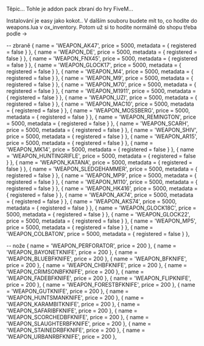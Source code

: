 Těpic... Tohle je addon pack zbraní do hry FiveM... 

Instalování je easy jako kokot.. V dalším souboru budete mít to, co hodíte do weapons.lua v ox_inventory. Potom už si to hodíte normálně do shopu třeba podle ->


-- zbraně
				{ name = 'WEAPON_AK47',            price = 5000, metadata = { registered = false } },
				{ name = 'WEAPON_DE',              price = 5000, metadata = { registered = false } },
				{ name = 'WEAPON_FNX45',           price = 5000, metadata = { registered = false } },
				{ name = 'WEAPON_GLOCK17',         price = 5000, metadata = { registered = false } },
				{ name = 'WEAPON_M4',              price = 5000, metadata = { registered = false } },
				{ name = 'WEAPON_M9',              price = 5000, metadata = { registered = false } },
				{ name = 'WEAPON_M70',             price = 5000, metadata = { registered = false } },
				{ name = 'WEAPON_M1911',           price = 5000, metadata = { registered = false } },
				{ name = 'WEAPON_UZI',             price = 5000, metadata = { registered = false } },
				{ name = 'WEAPON_MAC10',           price = 5000, metadata = { registered = false } },
				{ name = 'WEAPON_MOSSBERG',        price = 5000, metadata = { registered = false } },
				{ name = 'WEAPON_REMINGTON',       price = 5000, metadata = { registered = false } },
				{ name = 'WEAPON_SCARH',           price = 5000, metadata = { registered = false } },
				{ name = 'WEAPON_SHIV',            price = 5000, metadata = { registered = false } },
				{ name = 'WEAPON_AR15',            price = 5000, metadata = { registered = false } },
				{ name = 'WEAPON_MK14',            price = 5000, metadata = { registered = false } },
				{ name = 'WEAPON_HUNTINGRIFLE',    price = 5000, metadata = { registered = false } },
				{ name = 'WEAPON_KATANA',          price = 5000, metadata = { registered = false } },
				{ name = 'WEAPON_SLEDGEHAMMER',    price = 5000, metadata = { registered = false } },
				{ name = 'WEAPON_MP9',             price = 5000, metadata = { registered = false } },
				{ name = 'WEAPON_M110',            price = 5000, metadata = { registered = false } },
				{ name = 'WEAPON_HK416',           price = 5000, metadata = { registered = false } },
				{ name = 'WEAPON_AK74',            price = 5000, metadata = { registered = false } },
				{ name = 'WEAPON_AKS74',           price = 5000, metadata = { registered = false } },
				{ name = 'WEAPON_GLOCK18C',        price = 5000, metadata = { registered = false } },
				{ name = 'WEAPON_GLOCK22',         price = 5000, metadata = { registered = false } },
				{ name = 'WEAPON_MP5',             price = 5000, metadata = { registered = false } },
				{ name = 'WEAPON_COLBATON',        price = 5000, metadata = { registered = false } },


-- nože
      { name = 'WEAPON_PERFORATOR',             price = 200 },
			{ name = 'WEAPON_BAYONETKNIFE',           price = 200 },
			{ name = 'WEAPON_BLUEBFKNIFE',            price = 200 },
			{ name = 'WEAPON_BFKNIFE',                price = 200 },
			{ name = 'WEAPON_CHBFKNIFE',              price = 200 },
			{ name = 'WEAPON_CRIMSONBFKNIFE',         price = 200 },
			{ name = 'WEAPON_FADEBFKNIFE',            price = 200 },
			{ name = 'WEAPON_FLIPKNIFE',              price = 200 },
			{ name = 'WEAPON_FORESTBFKNIFE',          price = 200 },
			{ name = 'WEAPON_GUTKNIFE',               price = 200 },
			{ name = 'WEAPON_HUNTSMANKNIFE',          price = 200 },
			{ name = 'WEAPON_KARAMBITKNIFE',          price = 200 },
			{ name = 'WEAPON_SAFARIBFKNIFE',          price = 200 },
			{ name = 'WEAPON_SCORCHEDBFKNIFE',        price = 200 },
			{ name = 'WEAPON_SLAUGHTERBFKNIFE',       price = 200 },
			{ name = 'WEAPON_STAINEDRBFKNIFE',        price = 200 },
			{ name = 'WEAPON_URBANRBFKNIFE',          price = 200 },
